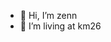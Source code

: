 - 👋 Hi, I’m zenn
- 👀 I’m living at km26

<!---
orcaacyber/orcaacyber is a ✨ special ✨ repository because its `README.md` (this file) appears on your GitHub profile.
You can click the Preview link to take a look at your changes.
---> 
